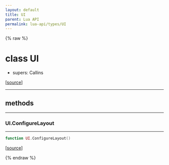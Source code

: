 ```yaml
---
layout: default
title: UI
parent: Lua API
permalink: lua-api/types/UI
---
```


{% raw %}

# class UI


- supers: Callins




[<a href="https://github.com/rhys-vdw/RecoilEngine/blob/39a0440f8b3d03a340a3db9cfeb2e589c3e7d595/rts/Lua/LuaUI.cpp#L68-L71" target="_blank">source</a>]







---

## methods
---

### UI.ConfigureLayout
---
```lua
function UI.ConfigureLayout()
```





[<a href="https://github.com/rhys-vdw/RecoilEngine/blob/39a0440f8b3d03a340a3db9cfeb2e589c3e7d595/rts/Lua/LuaUI.cpp#L285-L287" target="_blank">source</a>]












{% endraw %}